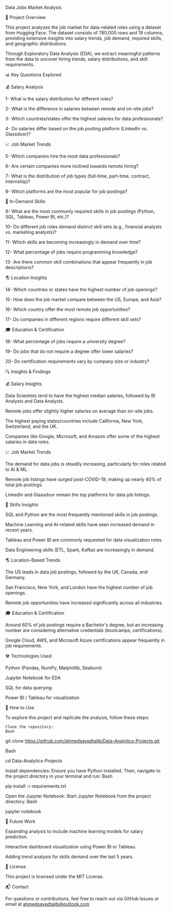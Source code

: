 Data Jobs Market Analysis

📌 Project Overview

This project analyzes the job market for data-related roles using a dataset from Hugging Face. The dataset consists of 780,000 rows and 19 columns, providing extensive insights into salary trends, job demand, required skills, and geographic distributions.

Through Exploratory Data Analysis (EDA), we extract meaningful patterns from the data to uncover hiring trends, salary distributions, and skill requirements.

📊 Key Questions Explored

💰 Salary Analysis

1- What is the salary distribution for different roles?

2- What is the difference in salaries between remote and on-site jobs?

3- Which countries/states offer the highest salaries for data professionals?

4- Do salaries differ based on the job posting platform (LinkedIn vs. Glassdoor)?

📈 Job Market Trends

5- Which companies hire the most data professionals?

6- Are certain companies more inclined towards remote hiring?

7- What is the distribution of job types (full-time, part-time, contract, internship)?

8- Which platforms are the most popular for job postings?

📌 In-Demand Skills

9- What are the most commonly required skills in job postings (Python, SQL, Tableau, Power BI, etc.)?

10- Do different job roles demand distinct skill sets (e.g., financial analysts vs. marketing analysts)?

11- Which skills are becoming increasingly in demand over time?

12- What percentage of jobs require programming knowledge?

13- Are there common skill combinations that appear frequently in job descriptions?

🌎 Location Insights

14- Which countries or states have the highest number of job openings?

15- How does the job market compare between the US, Europe, and Asia?

16- Which country offer the most remote job opportunities?

17- Do companies in different regions require different skill sets?

🎓 Education & Certification

18- What percentage of jobs require a university degree?

19- Do jobs that do not require a degree offer lower salaries?

20- Do certification requirements vary by company size or industry?

🔍 Insights & Findings

💰 Salary Insights

Data Scientists tend to have the highest median salaries, followed by BI Analysts and Data Analysts.

Remote jobs offer slightly higher salaries on average than on-site jobs.

The highest paying states/countries include California, New York, Switzerland, and the UK.

Companies like Google, Microsoft, and Amazon offer some of the highest salaries in data roles.

📈 Job Market Trends

The demand for data jobs is steadily increasing, particularly for roles related to AI & ML.

Remote job listings have surged post-COVID-19, making up nearly 40% of total job postings.

LinkedIn and Glassdoor remain the top platforms for data job listings.

📌 Skills Insights

SQL and Python are the most frequently mentioned skills in job postings.

Machine Learning and AI-related skills have seen increased demand in recent years.

Tableau and Power BI are commonly requested for data visualization roles.

Data Engineering skills (ETL, Spark, Kafka) are increasingly in demand.

🌎 Location-Based Trends

The US leads in data job postings, followed by the UK, Canada, and Germany.

San Francisco, New York, and London have the highest number of job openings.

Remote job opportunities have increased significantly across all industries.

🎓 Education & Certification

Around 60% of job postings require a Bachelor's degree, but an increasing number are considering alternative credentials (bootcamps, certifications).

Google Cloud, AWS, and Microsoft Azure certifications appear frequently in job requirements.

🛠️ Technologies Used

Python (Pandas, NumPy, Matplotlib, Seaborn)

Jupyter Notebook for EDA

SQL for data querying

Power BI / Tableau for visualization

🚀 How to Use

To explore this project and replicate the analysis, follow these steps:

    Clone the repository:
    Bash

git clone https://github.com/ahmedsayedtalib/Data-Analytics-Projects.git

Bash

cd Data-Analytics-Projects

Install dependencies:
Ensure you have Python installed. Then, navigate to the project directory in your terminal and run:
Bash

pip install -r requirements.txt

Open the Jupyter Notebook:
Start Jupyter Notebook from the project directory:
Bash

jupyter notebook

📢 Future Work

Expanding analysis to include machine learning models for salary prediction.

Interactive dashboard visualization using Power BI or Tableau.

Adding trend analysis for skills demand over the last 5 years.

📄 License

This project is licensed under the MIT License.

📬 Contact

For questions or contributions, feel free to reach out via GitHub Issues or email at ahmedsayedtalib@outlook.com

